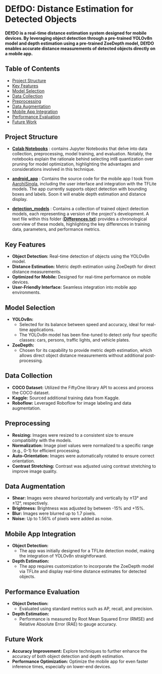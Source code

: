 # DEfDO: Distance Estimation for Detected Objects

#### DEfDO is a real-time distance estimation system designed for mobile devices. By leveraging object detection through a pre-trained YOLOv8n model and depth estimation using a pre-trained ZoeDepth model, DEfDO enables accurate distance measurements of detected objects directly on a mobile app.



 ## Table of Contents
 - [Project Structure](#project-structure)
 - [Key Features](#key-features)
 - [Model Selection](#model-selection)
 - [Data Collection](#data-collection)
 - [Preprocessing](#preprocessing)
 - [Data Augmentation](#data-augmentation)
 - [Mobile App Integration](#mobile-app-integration)
 - [Performance Evaluation](#performance-evaluation)
 - [Future Work](#future-work)




 ## Project Structure
 - [**Colab Notebooks**](https://github.com/Abdullatif-Halabi/DEfDO_project/tree/main/Colab_Notebooks) :  contains Jupyter Notebooks that delve into data collection, preprocessing, model training, and evaluation. Notably, the notebooks explain the rationale behind selecting int8 quantization over pruning for model optimization, highlighting the advantages and considerations involved in this technique.
 
 - [**android_app**](https://github.com/Abdullatif-Halabi/DEfDO_project/tree/main/android_app) : Contains the source code for the mobile app I took from [AarohiSingla](https://github.com/AarohiSingla/Object-Detection-Android-App), including the user interface and integration with the TFLite models. The app currently supports object detection with bounding boxes and labels. Soon it will enable depth estimation and distance display.

 - [**detection_models**](https://github.com/Abdullatif-Halabi/DEfDO_project/tree/main/detection_models) : Contains a collection of trained object detection models, each representing a version of the project's development.  A text file within this folder ([**Differences.txt**](https://github.com/Abdullatif-Halabi/DEfDO_project/blob/main/detection_models/Differences.txt)) provides a chronological overview of these models, highlighting the key differences in training data, parameters, and performance metrics.



 ## Key Features
 - **Object Detection:** Real-time detection of objects using the YOLOv8n model.
 - **Distance Estimation:** Metric depth estimation using ZoeDepth for direct distance measurements.
 - **Optimized for Mobile:** Designed for real-time performance on mobile devices.
 - **User-Friendly Interface:** Seamless integration into mobile app environments.



 ## Model Selection
 - **YOLOv8n:** 
   - Selected for its balance between speed and accuracy, ideal for real-time applications.
   - The YOLOv8n model has been fine-tuned to detect only four specific classes: cars, persons, traffic lights, and vehicle plates.
 - **ZoeDepth:**
   - Chosen for its capability to provide metric depth estimation, which allows direct object distance measurements without additional post-processing.



 ## Data Collection
- **COCO Dataset:** Utilized the FiftyOne library API to access and process the COCO dataset.
- **Kaggle:** Sourced additional training data from Kaggle.
- **Roboflow:** Leveraged Roboflow for image labeling and data augmentation.



 ## Preprocessing
 - **Resizing:** Images were resized to a consistent size to ensure compatibility with the models.
- **Normalization:** Image pixel values were normalized to a specific range (e.g., 0-1) for efficient processing.
- **Auto-Orientation:** Images were automatically rotated to ensure correct orientation.
- **Contrast Stretching:** Contrast was adjusted using contrast stretching to improve image quality.


 ## Data Augmentation
 - **Shear:** Images were sheared horizontally and vertically by ±13° and ±12°, respectively.
- **Brightness:** Brightness was adjusted by between -15% and +15%.
- **Blur:** Images were blurred up to 1.7 pixels.
- **Noise:** Up to 1.56% of pixels were added as noise.


 ## Mobile App Integration
 - **Object Detection:**
   - The app was initially designed for a TFLite detection model, making the integration of YOLOv8n straightforward.
 - **Depth Estimation:**
   - The app requires customization to incorporate the ZoeDepth model via TFLite and display real-time distance estimates for detected objects.


 ## Performance Evaluation
 - **Object Detection:**
   - Evaluated using standard metrics such as AP, recall, and precision.
 - **Depth Estimation:**
   - Performance is measured by Root Mean Squared Error (RMSE) and Relative Absolute Error (RAE) to gauge accuracy.

 ## Future Work

 - **Accuracy Improvement:** Explore techniques to further enhance the accuracy of both object detection and depth estimation.
 - **Performance Optimization:** Optimize the mobile app for even faster inference times, especially on lower-end devices.
